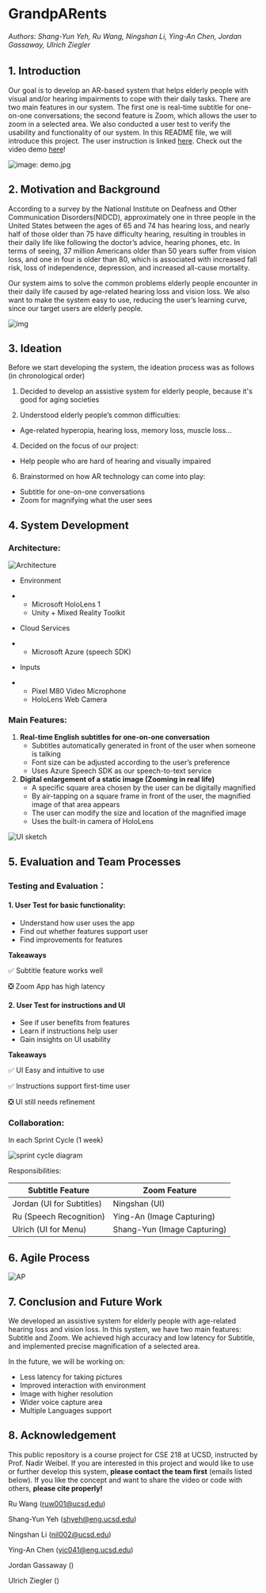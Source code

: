 # GrandpARents

###### Authors: Shang-Yun Yeh, Ru Wang, Ningshan Li, Ying-An Chen, Jordan Gassaway, Ulrich Ziegler

## 1. Introduction

Our goal is to develop an AR-based system that helps elderly people with visual and/or hearing impairments to cope with their daily tasks. There are two main features in our system. The first one is real-time subtitle for one-on-one conversations; the second feature is Zoom, which allows the user to zoom in a selected area. We also conducted a user test to verify the usability and functionality of our system. In this README file, we will introduce this project. The user instruction is linked [here](https://github.com/WeibelLab-Teaching/CSE218_Fa19_ARengers/wiki/User-Instruction). Check out the video demo [here](https://www.youtube.com/watch?v=fitDsPpxFF8)!

![image: demo.jpg](https://github.com/WeibelLab-Teaching/CSE218_Fa19_ARengers/blob/ru_final_doc/images/demo.jpg)



## 2. Motivation and Background
According to a survey by the National Institute on Deafness and Other Communication Disorders(NIDCD), approximately one in three people in the United States between the ages of 65 and 74 has hearing loss, and nearly half of those older than 75 have difficulty hearing, resulting in troubles in their daily life like following the doctor’s advice, hearing phones, etc. In terms of seeing, 37 million Americans older than 50 years suffer from vision loss, and one in four is older than 80, which is associated with increased fall risk, loss of independence, depression, and increased all-cause mortality.

Our system aims to solve the common problems elderly people encounter in their daily life caused by age-related hearing loss and vision loss. We also want to make the system easy to use, reducing the user’s learning curve, since our target users are elderly people.

![img](https://lh5.googleusercontent.com/-PxPMfmX9HbTPJzbVVoF1yb72sTO-_-xy8lJK-ouRtokAsm3sbegwSZ4BDngqvow40HHExxeu2VtijPdxp2zX7O4fzSfWqHbmG-HB4-om3sjHlupIkVS7LjyZmKEayqgXccCqsMMF2E)



## 3. Ideation
Before we start developing the system, the ideation process was as follows (in chronological order)

1. Decided to develop an assistive system for elderly people, because it's good for aging societies

2. Understood elderly people’s common difficulties:
- Age-related hyperopia, hearing loss, memory loss, muscle loss...

4. Decided on the focus of our project:

- Help people who are hard of hearing and visually impaired

6. Brainstormed on how AR technology can come into play:

- Subtitle for one-on-one conversations
- Zoom for magnifying what the user sees



## 4. System Development
### Architecture:

![Architecture](https://github.com/WeibelLab-Teaching/CSE218_Fa19_ARengers/blob/ru_final_doc/images/architecture.png)

- Environment

- - Microsoft HoloLens 1
  - Unity + Mixed Reality Toolkit

- Cloud Services

- - Microsoft Azure (speech SDK)

- Inputs

- - Pixel M80 Video Microphone
  - HoloLens Web Camera

### Main Features:

1. **Real-time English subtitles for one-on-one conversation**
   - Subtitles automatically generated in front of the user when someone is talking
   - Font size can be adjusted according to the user’s preference
   - Uses Azure Speech SDK as our speech-to-text service
2. **Digital enlargement of a static image (Zooming in real life)**
   - A specific square area chosen by the user can be digitally magnified
   - By air-tapping on a square frame in front of the user, the magnified image of that area appears 
   - The user can modify the size and location of the magnified image
   - Uses the built-in camera of HoloLens

![UI sketch](https://github.com/WeibelLab-Teaching/CSE218_Fa19_ARengers/blob/ru_final_doc/images/UI.jpg)



## 5. Evaluation and Team Processes

### Testing and Evaluation：

#### 1. User Test for basic functionality:

- Understand how user uses the app
- Find out whether features support user
- Find improvements for features

**Takeaways**

✅ Subtitle feature works well

❎ Zoom App has high latency

#### 2. User Test for instructions and UI

- See if user benefits from features
- Learn if instructions help user
- Gain insights on UI usability

**Takeaways**

✅ UI Easy and intuitive to use

✅ Instructions support first-time user

❎ UI still needs refinement

### Collaboration:

In each Sprint Cycle (1 week)

![sprint cycle diagram](https://github.com/WeibelLab-Teaching/CSE218_Fa19_ARengers/blob/ru_final_doc/images/sprint_cycle.png)

Responsibilities:

| Subtitle Feature          | Zoom Feature                |
| ------------------------- | --------------------------- |
| Jordan (UI for Subtitles) | Ningshan (UI)               |
| Ru (Speech Recognition)   | Ying-An (Image Capturing)   |
| Ulrich (UI for Menu)      | Shang-Yun (Image Capturing) |



## 6. Agile Process

![AP](https://github.com/WeibelLab-Teaching/CSE218_Fa19_ARengers/blob/ru_final_doc/images/agile_process.png)



## 7. Conclusion and Future Work

We developed an assistive system for elderly people with age-related hearing loss and vision loss. In this system, we have two main features: Subtitle and Zoom. We achieved high accuracy and low latency for Subtitle, and implemented precise magnification of a selected area. 

In the future, we will be working on:

- Less latency for taking pictures
- Improved interaction with environment
- Image with higher resolution
- Wider voice capture area
- Multiple Languages support



## 8. Acknowledgement

This public repository is a course project for CSE 218 at UCSD, instructed by Prof. Nadir Weibel. If you are interested in this project and would like to use or further develop this system, **please contact the team first** (emails listed below). If you like the concept and want to share the video or code with others, **please cite properly!**

Ru Wang (ruw001@ucsd.edu)

Shang-Yun Yeh (shyeh@eng.ucsd.edu)

Ningshan Li (nil002@ucsd.edu)

Ying-An Chen (yic041@eng.ucsd.edu)

Jordan Gassaway ()

Ulrich Ziegler ()
